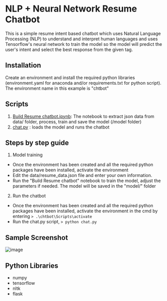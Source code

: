 # NLP + Neural Network Resume Chatbot

This is a simple resume intent based chatbot which uses Natural Language Processing (NLP) to understand and interpret human languages and uses Tensorflow's neural network to train the model so the model will predict the user's intent and select the best response from the given tag.

## Installation
Create an environment and install the required python libraries (environment.yaml for anaconda and/or requirements.txt for python script). The environment name in this example is "chtbot"


## Scripts

1. [Build Resume chatbot.ipynb](): The notebook to extract json data from data/ folder, process, train and save the model (/model folder)
2. [chat.py]() : loads the model and runs the chatbot

## Steps by step guide
1. Model training
  - Once the environment has been created and all the required python packages have been installed, activate the environment
  - Edit the data/resume_data.json file and enter your own information.
  - Run the "Build Resume chatbot" notebook to train the model, adjust the parameters if needed. The model will be saved in the "model/" folder
2. Run the chatbot
  - Once the environment has been created and all the required python packages have been installed, activate the environment in the cmd by entering `> .\chtbot\Scripts\activate`
  - Run the chat.py script, `> python chat.py`

## Sample Screenshot
![image](https://user-images.githubusercontent.com/34856605/122636566-49fd4280-d12d-11eb-8c50-5c057779813d.png)

## Python Libraries
- numpy
- tensorflow
- nltk
- flask


